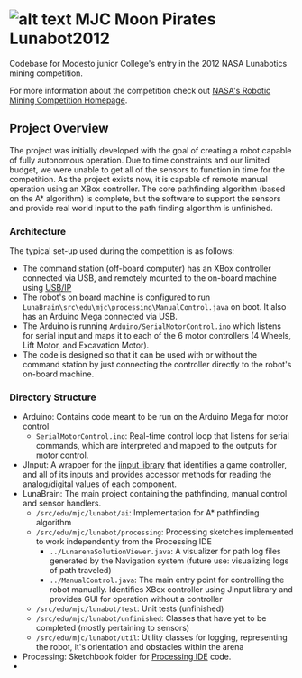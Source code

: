 # ![alt text](http://www.nasa.gov/sites/default/themes/NASAPortal/images/nasa-logo.gif "Nasa Logo") MJC Moon Pirates Lunabot2012 
Codebase for Modesto junior College's entry in the 2012 NASA Lunabotics mining competition.

For more information about the competition check out [NASA's Robotic Mining Competition Homepage](https://www.nasa.gov/offices/education/centers/kennedy/technology/nasarmc.html).

## Project Overview
The project was initially developed with the goal of creating a robot capable of fully autonomous operation. Due to time constraints and our limited budget, we were unable to get all of the sensors to function in time for the competition. As the project exists now, it is capable of remote manual operation using an XBox controller. The core pathfinding algorithm (based on the A* algorithm) is complete, but the software to support the sensors and provide real world input to the path finding algorithm is unfinished.

### Architecture
The typical set-up used during the competition is as follows: 
* The command station (off-board computer) has an XBox controller connected via USB, and remotely mounted to the on-board machine using [USB/IP](http://usbip.sourceforge.net/) 
* The robot's on board machine is configured to run `LunaBrain\src\edu\mjc\processing\ManualControl.java` on boot. It also has an Arduino Mega connected via USB.
* The Arduino is running `Arduino/SerialMotorControl.ino` which listens for serial input and maps it to each of the 6 motor controllers (4 Wheels, Lift Motor, and Excavation Motor).
* The code is designed so that it can be used with or without the command station  by just connecting the controller directly to the robot's on-board machine.

### Directory Structure
+ Arduino: Contains code meant to be run on the Arduino Mega for motor control
  + `SerialMotorControl.ino`: Real-time control loop that listens for serial commands, which are interpreted and mapped to the outputs for motor control. 
+ JInput: A wrapper for the [jinput library](https://github.com/jinput/jinput) that identifies a game controller, and all of its inputs and provides accessor methods for reading the analog/digital values of each component.
+ LunaBrain: The main project containing the pathfinding, manual control and sensor handlers.
  + `/src/edu/mjc/lunabot/ai`: Implementation for A* pathfinding algorithm
  + `/src/edu/mjc/lunabot/processing`: Processing sketches implemented to work independently from the Processing IDE
    + `../LunarenaSolutionViewer.java`: A visualizer for path log files generated by the Navigation system (future use: visualizing logs of path traveled)
    +  `../ManualControl.java`: The main entry point for controlling the robot manually. Identifies XBox controller using JInput library and provides GUI for operation without a controller 
  + `/src/edu/mjc/lunabot/test`: Unit tests (unfinished)
  + `/src/edu/mjc/lunabot/unfinished`: Classes that have yet to be completed (mostly pertaining to sensors)
  + `/src/edu/mjc/lunabot/util`: Utility classes for logging, representing the robot, it's orientation and obstacles within the arena
+ Processing: Sketchbook folder for [Processing IDE](https://processing.org/) code.
+ 
